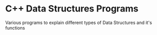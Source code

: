 # C++ Data Structures Programs
                                                                 
Various programs to explain different types of Data Structures and it's functions 
